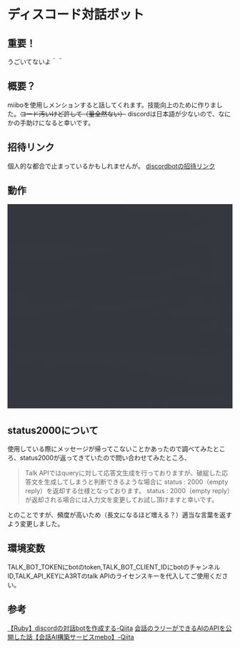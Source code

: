 ディスコード対話ボット
====
## 重要！
うごいてないよ＾＾

## 概要？
miiboを使用しメンションすると話してくれます。技能向上のために作りました。~~コード汚いけど許して（量全然ない）~~
discordは日本語が少ないので、なにかの手助けになると幸いです。

## 招待リンク
個人的な都合で止まっているかもしれませんが。
[discordbotの招待リンク](https://discord.com/api/oauth2/authorize?client_id=1025728623208058900&permissions=67584&scope=bot)
## 動作
![demo](/gif/demo.gif)
## status2000について
使用している際にメッセージが帰ってこないことかあったので調べてみたところ、status2000が返ってきていたので問い合わせてみたところ、
> Talk APIではqueryに対して応答文生成を行っておりますが、破綻した応答文を生成してしまうと判断できるような場合に status : 2000（empty reply）を返却する仕様となっております。
> status : 2000（empty reply）が返却される場合には入力文を変更してお試し頂けますと幸いです。

とのことですが、頻度が高いため（長文になるほど増える？）適当な言葉を返すよう変更しました。
## 環境変数
TALK_BOT_TOKENにbotのtoken,TALK_BOT_CLIENT_IDにbotのチャンネルID,TALK_API_KEYにA3RTのtalk APIのライセンスキーを代入してご使用ください。
## 参考
[【Ruby】discordの対話botを作成する-Qiita](https://qiita.com/anomeme/items/4863d131e228b22dbab8)
[会話のラリーができるAIのAPIを公開した話【会話AI構築サービスmebo】-Qiita](https://qiita.com/maKunugi/items/14f1b82a2c0b6fa5c202)